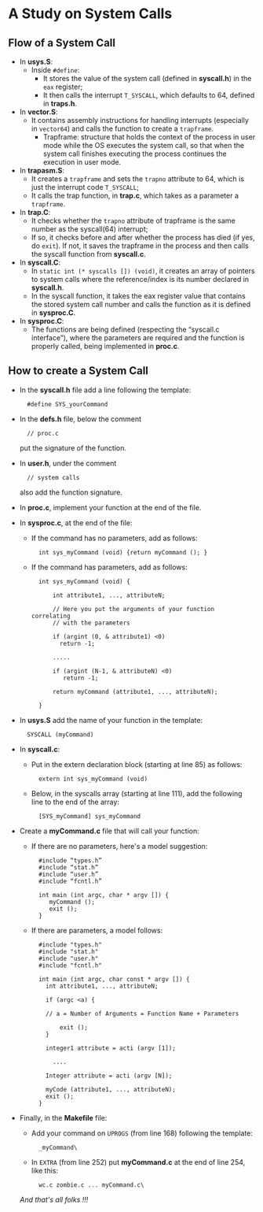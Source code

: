 # A Study on System Calls

## Flow of a System Call

- In **usys.S**:
  - Inside `#define`:
    - It stores the value of the system call (defined in **syscall.h**) in the `eax` register;
    - It then calls the interrupt `T_SYSCALL`, which defaults to 64, defined in **traps.h**.
- In **vector.S**:
    - It contains assembly instructions for handling interrupts (especially in `vector64`) and calls the function to create a `trapframe`.
        - Trapframe: structure that holds the context of the process in user mode while the OS executes the system call, so that when the system call finishes executing the process continues the execution in user mode.
- In **trapasm.S**:
    - It creates a `trapframe` and sets the `trapno` attribute to 64, which is just the interrupt code `T_SYSCALL`;
    - It calls the trap function, in **trap.c**, which takes as a parameter a `trapframe`.
- In **trap.C**:
    - It checks whether the `trapno` attribute of trapframe is the same number as the syscall(64) interrupt;
    - If so, it checks before and after whether the process has died (if yes, do `exit`). If not, it saves the trapframe in the process and then calls the syscall function from **syscall.c**.
- In **syscall.C**:
    - In `static int (* syscalls []) (void)`, it creates an array of pointers to system calls where the reference/index is its number declared in **syscall.h**.
    - In the syscall function, it takes the eax register value that contains the stored system call number and calls the function as it is defined in **sysproc.C**.
- In **sysproc.C**:
    - The functions are being defined (respecting the “syscall.c interface”), where the parameters are required and the function is properly called, being implemented in **proc.c**.


## How to create a System Call

- In the **syscall.h** file add a line following the template:

        #define SYS_yourCommand

- In the **defs.h** file, below the comment

        // proc.c 

    put the signature of the function.

- In **user.h**, under the comment 

        // system calls 
        
    also add the function signature.

- In **proc.c**, implement your function at the end of the file.

- In **sysproc.c**, at the end of the file:
    - If the command has no parameters, add as follows:

            int sys_myCommand (void) {return myCommand (); }

    - If the command has parameters, add as follows:

            int sys_myCommand (void) {
                               
                int attribute1, ..., attributeN;

                // Here you put the arguments of your function correlating 
                // with the parameters

                if (argint (0, & attribute1) <0)
                  return -1;
                
                .....

                if (argint (N-1, & attributeN) <0)
                   return -1;
                 
                return myCommand (attribute1, ..., attributeN);
    
            }

- In **usys.S** add the name of your function in the template:
            
        SYSCALL (myCommand)


- In **syscall.c**:

    - Put in the extern declaration block (starting at line 85) as follows:

            extern int sys_myCommand (void)

    - Below, in the syscalls array (starting at line 111), add the following line to the end of the array:

            [SYS_myCommand] sys_myCommand

- Create a **myCommand.c** file that will call your function:
    - If there are no parameters, here's a model suggestion:

            #include “types.h”
            #include “stat.h”
            #include “user.h”
            #include “fcntl.h”

            int main (int argc, char * argv []) {
               myCommand ();
               exit ();
            }

    - If there are parameters, a model follows:

            #include "types.h"
            #include "stat.h"
            #include "user.h"
            #include "fcntl.h"

            int main (int argc, char const * argv []) {
              int attribute1, ..., attributeN;

              if (argc <a) {
                
              // a = Number of Arguments = Function Name + Parameters

                  exit ();
              }

              integer1 attribute = acti (argv [1]);
              
                ....

              Integer attribute = acti (argv [N]);

              myCode (attribute1, ..., attributeN);
              exit ();
            }

- Finally, in the **Makefile** file:
    - Add your command on `UPROGS` (from line 168) following the template:
        
            _myCommand\

    - In `EXTRA` (from line 252) put **myCommand.c** at the end of line 254, like this:

            wc.c zombie.c ... myCommand.c\




  *And that's all folks !!!*

